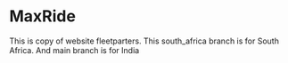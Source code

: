 # MaxRide
This is copy of website fleetparters. This south_africa branch is for South Africa. And main branch is for India
